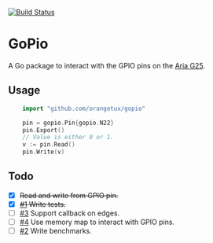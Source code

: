 [![Build
Status](https://travis-ci.org/OrangeTux/gopio.svg?branch=master)](https://travis-ci.org/OrangeTux/gopio)
# GoPio
A Go package to interact with the GPIO pins on the [Aria G25][aria].

## Usage

```go
    import "github.com/orangetux/gopio"

    pin = gopio.Pin{gopio.N22}
    pin.Export()
    // Value is either 0 or 1.
    v := pin.Read()
    pin.Write(v)
```

## Todo
    
- [x] ~~Read and write from GPIO pin.~~
- [x] ~~[#1][1] Write tests.~~
- [ ] [#3][3] Support callback on edges.
- [ ] [#4][4] Use memory map to interact with GPIO pins.
- [ ] [#2][2] Write benchmarks.

[aria]:http://www.acmesystems.it/aria
[1]:https://github.com/OrangeTux/gopio/issues/1
[2]:https://github.com/OrangeTux/gopio/issues/2
[3]:https://github.com/OrangeTux/gopio/issues/3
[4]:https://github.com/OrangeTux/gopio/issues/4
